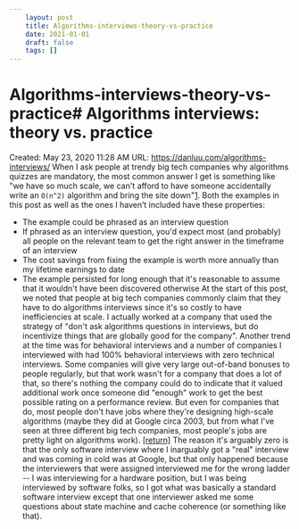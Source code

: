```yaml
---
 	layout: post
 	title: Algorithms-interviews-theory-vs-practice
 	date: 2021-01-01
 	draft: false
 	tags: []
---
```


# Algorithms-interviews-theory-vs-practice# Algorithms interviews: theory vs. practice
Created: May 23, 2020 11:28 AM
URL: https://danluu.com/algorithms-interviews/
When I ask people at trendy big tech companies why algorithms quizzes are mandatory, the most common answer I get is something like "we have so much scale, we can't afford to have someone accidentally write an `O(n^2)` algorithm and bring the site down"[1](https://danluu.com/algorithms-interviews/).
Both the examples in this post as well as the ones I haven’t included have these properties:
- The example could be phrased as an interview question
- If phrased as an interview question, you'd expect most (and probably) all people on the relevant team to get the right answer in the timeframe of an interview
- The cost savings from fixing the example is worth more annually than my lifetime earnings to date
- The example persisted for long enough that it's reasonable to assume that it wouldn't have been discovered otherwise
At the start of this post, we noted that people at big tech companies commonly claim that they have to do algorithms interviews since it's so costly to have inefficiencies at scale.
I actually worked at a company that used the strategy of "don't ask algorithms questions in interviews, but do incentivize things that are globally good for the company".
Another trend at the time was for behavioral interviews and a number of companies I interviewed with had 100% behavioral interviews with zero technical interviews.
Some companies will give very large out-of-band bonuses to people regularly, but that work wasn't for a company that does a lot of that, so there's nothing the company could do to indicate that it valued additional work once someone did "enough" work to get the best possible rating on a performance review.
But even for companies that do, most people don't have jobs where they're designing high-scale algorithms (maybe they did at Google circa 2003, but from what I've seen at three different big tech companies, most people's jobs are pretty light on algorithms work).
[[return]](https://danluu.com/algorithms-interviews/)
The reason it's arguably zero is that the only software interview where I inarguably got a "real" interview and was coming in cold was at Google, but that only happened because the interviewers that were assigned interviewed me for the wrong ladder -- I was interviewing for a hardware position, but I was being interviewed by software folks, so I got what was basically a standard software interview except that one interviewer asked me some questions about state machine and cache coherence (or something like that).
